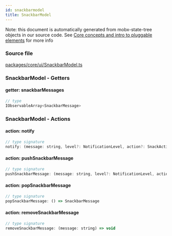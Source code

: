 ```yaml
---
id: snackbarmodel
title: SnackbarModel
---
```


Note: this document is automatically generated from mobx-state-tree objects in
our source code. See
[Core concepts and intro to pluggable elements](/docs/developer_guide/) for more
info

### Source file

[packages/core/ui/SnackbarModel.ts](https://github.com/GMOD/jbrowse-components/blob/main/packages/core/ui/SnackbarModel.ts)

### SnackbarModel - Getters

#### getter: snackbarMessages

```js
// type
IObservableArray<SnackbarMessage>
```

### SnackbarModel - Actions

#### action: notify

```js
// type signature
notify: (message: string, level?: NotificationLevel, action?: SnackAction) => void
```

#### action: pushSnackbarMessage

```js
// type signature
pushSnackbarMessage: (message: string, level?: NotificationLevel, action?: SnackAction) => number
```

#### action: popSnackbarMessage

```js
// type signature
popSnackbarMessage: () => SnackbarMessage
```

#### action: removeSnackbarMessage

```js
// type signature
removeSnackbarMessage: (message: string) => void
```
